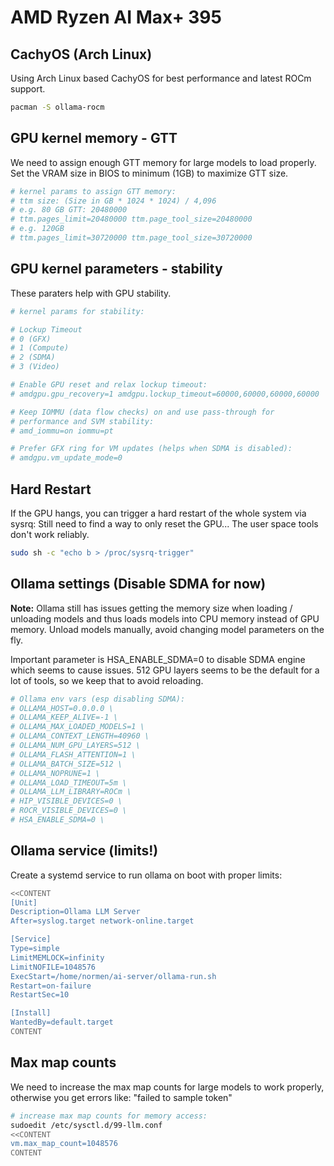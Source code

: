 # AMD Ryzen AI Max+ 395

## CachyOS (Arch Linux)
Using Arch Linux based CachyOS for best performance and latest ROCm support.
```bash
pacman -S ollama-rocm
```

## GPU kernel memory - GTT
We need to assign enough GTT memory for large models to load properly.
Set the VRAM size in BIOS to minimum (1GB) to maximize GTT size.
```bash
# kernel params to assign GTT memory:
# ttm size: (Size in GB * 1024 * 1024) / 4,096
# e.g. 80 GB GTT: 20480000
# ttm.pages_limit=20480000 ttm.page_tool_size=20480000
# e.g. 120GB 
# ttm.pages_limit=30720000 ttm.page_tool_size=30720000
```

## GPU kernel parameters - stability
These paraters help with GPU stability.
```bash
# kernel params for stability:

# Lockup Timeout
# 0 (GFX)
# 1 (Compute)
# 2 (SDMA)
# 3 (Video)

# Enable GPU reset and relax lockup timeout:
# amdgpu.gpu_recovery=1 amdgpu.lockup_timeout=60000,60000,60000,60000

# Keep IOMMU (data flow checks) on and use pass-through for
# performance and SVM stability:
# amd_iommu=on iommu=pt

# Prefer GFX ring for VM updates (helps when SDMA is disabled):
# amdgpu.vm_update_mode=0
```

## Hard Restart
If the GPU hangs, you can trigger a hard restart of the whole system via sysrq:
Still need to find a way to only reset the GPU... The user space tools don't work reliably.
```bash
sudo sh -c "echo b > /proc/sysrq-trigger"
```

## Ollama settings (Disable SDMA for now)
**Note:** Ollama still has issues getting the memory size when loading / unloading models
and thus loads models into CPU memory instead of GPU memory.
Unload models manually, avoid changing model parameters on the fly.

Important parameter is HSA_ENABLE_SDMA=0 to disable SDMA engine which seems to cause issues.
512 GPU layers seems to be the default for a lot of tools, so we keep that to avoid reloading.
```bash
# Ollama env vars (esp disabling SDMA):
# OLLAMA_HOST=0.0.0.0 \
# OLLAMA_KEEP_ALIVE=-1 \
# OLLAMA_MAX_LOADED_MODELS=1 \
# OLLAMA_CONTEXT_LENGTH=40960 \
# OLLAMA_NUM_GPU_LAYERS=512 \
# OLLAMA_FLASH_ATTENTION=1 \
# OLLAMA_BATCH_SIZE=512 \
# OLLAMA_NOPRUNE=1 \
# OLLAMA_LOAD_TIMEOUT=5m \
# OLLAMA_LLM_LIBRARY=ROCm \
# HIP_VISIBLE_DEVICES=0 \
# ROCR_VISIBLE_DEVICES=0 \
# HSA_ENABLE_SDMA=0 \ 

```

## Ollama service (limits!)
Create a systemd service to run ollama on boot with proper limits:
```bash
<<CONTENT
[Unit]
Description=Ollama LLM Server
After=syslog.target network-online.target

[Service]
Type=simple
LimitMEMLOCK=infinity
LimitNOFILE=1048576
ExecStart=/home/normen/ai-server/ollama-run.sh
Restart=on-failure
RestartSec=10

[Install]
WantedBy=default.target
CONTENT
```

## Max map counts
We need to increase the max map counts for large models to work properly,
otherwise you get errors like: "failed to sample token"
```bash
# increase max map counts for memory access:
sudoedit /etc/sysctl.d/99-llm.conf
<<CONTENT
vm.max_map_count=1048576
CONTENT
```
